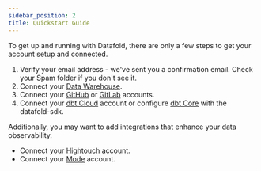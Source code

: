 ```yaml
---
sidebar_position: 2
title: Quickstart Guide
---
```


To get up and running with Datafold, there are only a few steps to get your account setup and connected.

1. Verify your email address - we've sent you a confirmation email. Check your Spam folder if you don't see it.
2. Connect your [Data Warehouse](integrations/data_warehouses/dw_overview.md).
3. Connect your [GitHub](integrations/git/github.md) or [GitLab](integrations/git/gitlab.md) accounts.
4. Connect your [dbt Cloud](integrations/orchestration/dbt_cloud.md) account or configure [dbt Core](integrations/orchestration/dbt_core.md) with the datafold-sdk.


Additionally, you may want to add integrations that enhance your data observability.
- Connect your [Hightouch](integrations/data_apps/hightouch.md) account.
- Connect your [Mode](integrations/data_apps/mode.md) account.

